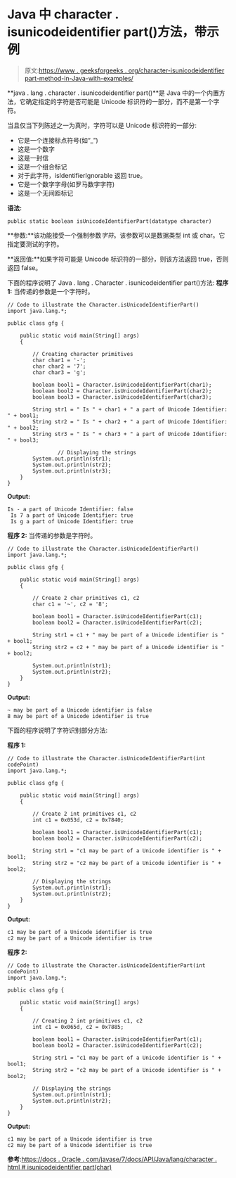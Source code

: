 # Java 中 character . isunicodeidentifier part()方法，带示例

> 原文:[https://www . geeksforgeeks . org/character-isunicodeidentifier part-method-in-Java-with-examples/](https://www.geeksforgeeks.org/character-isunicodeidentifierpart-method-in-java-with-examples/)

**java . lang . character . isunicodeidentifier part()**是 Java 中的一个内置方法，它确定指定的字符是否可能是 Unicode 标识符的一部分，而不是第一个字符。

当且仅当下列陈述之一为真时，字符可以是 Unicode 标识符的一部分:

*   它是一个连接标点符号(如“_”)
*   这是一个数字
*   这是一封信
*   这是一个组合标记
*   对于此字符，isIdentifierIgnorable 返回 true。
*   它是一个数字字母(如罗马数字字符)
*   这是一个无间距标记

**语法:**

```
public static boolean isUnicodeIdentifierPart(datatype character)

```

**参数:**该功能接受一个强制参数*字符*。该参数可以是数据类型 int 或 char。它指定要测试的字符。

**返回值:**如果字符可能是 Unicode 标识符的一部分，则该方法返回 true，否则返回 false。

下面的程序说明了 Java . lang . Character . isunicodeidentifier part()方法:
**程序 1:** 当传递的参数是一个字符时。

```
// Code to illustrate the Character.isUnicodeIdentifierPart() 
import java.lang.*;

public class gfg {

    public static void main(String[] args)
    {

        // Creating character primitives
        char char1 = '-';
        char char2 = '7';
        char char3 = 'g';

        boolean bool1 = Character.isUnicodeIdentifierPart(char1);
        boolean bool2 = Character.isUnicodeIdentifierPart(char2);
        boolean bool3 = Character.isUnicodeIdentifierPart(char3);

        String str1 = " Is " + char1 + " a part of Unicode Identifier: " + bool1;
        String str2 = " Is " + char2 + " a part of Unicode Identifier: " + bool2;
        String str3 = " Is " + char3 + " a part of Unicode Identifier: " + bool3;

                // Displaying the strings
        System.out.println(str1);
        System.out.println(str2);
        System.out.println(str3);
    }
}
```

**Output:**

```
Is - a part of Unicode Identifier: false
 Is 7 a part of Unicode Identifier: true
 Is g a part of Unicode Identifier: true

```

**程序 2:** 当传递的参数是字符时。

```
// Code to illustrate the Character.isUnicodeIdentifierPart() 
import java.lang.*;

public class gfg {

    public static void main(String[] args)
    {

        // Create 2 char primitives c1, c2
        char c1 = '~', c2 = '8';

        boolean bool1 = Character.isUnicodeIdentifierPart(c1);
        boolean bool2 = Character.isUnicodeIdentifierPart(c2);

        String str1 = c1 + " may be part of a Unicode identifier is " + bool1;
        String str2 = c2 + " may be part of a Unicode identifier is " + bool2;

        System.out.println(str1);
        System.out.println(str2);
    }
}
```

**Output:**

```
~ may be part of a Unicode identifier is false
8 may be part of a Unicode identifier is true

```

下面的程序说明了字符识别部分方法:

**程序 1:**

```
// Code to illustrate the Character.isUnicodeIdentifierPart(int codePoint)
import java.lang.*;

public class gfg {

    public static void main(String[] args)
    {

        // Create 2 int primitives c1, c2
        int c1 = 0x053d, c2 = 0x7840;

        boolean bool1 = Character.isUnicodeIdentifierPart(c1);
        boolean bool2 = Character.isUnicodeIdentifierPart(c2);

        String str1 = "c1 may be part of a Unicode identifier is " + bool1;
        String str2 = "c2 may be part of a Unicode identifier is " + bool2;

        // Displaying the strings
        System.out.println(str1);
        System.out.println(str2);
    }
}
```

**Output:**

```
c1 may be part of a Unicode identifier is true
c2 may be part of a Unicode identifier is true

```

**程序 2:**

```
// Code to illustrate the Character.isUnicodeIdentifierPart(int codePoint)
import java.lang.*;

public class gfg {

    public static void main(String[] args)
    {

        // Creating 2 int primitives c1, c2
        int c1 = 0x065d, c2 = 0x7885;

        boolean bool1 = Character.isUnicodeIdentifierPart(c1);
        boolean bool2 = Character.isUnicodeIdentifierPart(c2);

        String str1 = "c1 may be part of a Unicode identifier is " + bool1;
        String str2 = "c2 may be part of a Unicode identifier is " + bool2;

        // Displaying the strings
        System.out.println(str1);
        System.out.println(str2);
    }
}
```

**Output:**

```
c1 may be part of a Unicode identifier is true
c2 may be part of a Unicode identifier is true

```

**参考**:[https://docs . Oracle . com/javase/7/docs/API/Java/lang/character . html # isunicodeidentifier part(char)](https://docs.oracle.com/javase/7/docs/api/java/lang/Character.html#isUnicodeIdentifierPart(char))